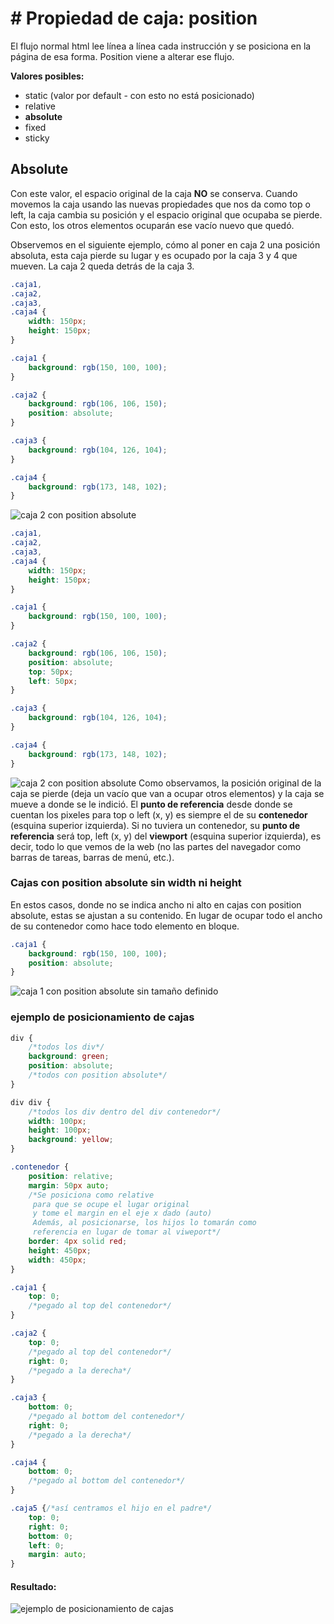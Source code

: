 # # Propiedad de caja: position
El flujo normal html lee línea a línea cada instrucción y se posiciona en la página de esa forma. Position viene a alterar ese flujo.

**Valores posibles:**
* static (valor por default - con esto no está posicionado)
* relative
* **absolute**
* fixed
* sticky
## Absolute
Con este valor, el espacio original de la caja **NO** se conserva. Cuando movemos la caja usando las nuevas propiedades que nos da como top o left, la caja cambia su posición y el espacio original que ocupaba se pierde. Con esto, los otros elementos ocuparán ese vacío nuevo que quedó.

Observemos en el siguiente ejemplo, cómo al poner en caja 2 una posición absoluta, esta caja pierde su lugar y es ocupado por la caja 3 y 4 que mueven. La caja 2 queda detrás de la caja 3.
```css
.caja1,
.caja2,
.caja3,
.caja4 {
    width: 150px;
    height: 150px;
}

.caja1 {
    background: rgb(150, 100, 100);
}

.caja2 {
    background: rgb(106, 106, 150);
    position: absolute;
}

.caja3 {
    background: rgb(104, 126, 104);
}

.caja4 {
    background: rgb(173, 148, 102);
}
```
![caja 2 con position absolute](position-absolute1.png)

```css
.caja1,
.caja2,
.caja3,
.caja4 {
    width: 150px;
    height: 150px;
}

.caja1 {
    background: rgb(150, 100, 100);
}

.caja2 {
    background: rgb(106, 106, 150);
    position: absolute;
    top: 50px;
    left: 50px;
}

.caja3 {
    background: rgb(104, 126, 104);
}

.caja4 {
    background: rgb(173, 148, 102);
}
```
![caja 2 con position absolute](position-absolute2.png)
Como observamos, la posición original de la caja se pierde (deja un vacío que van a ocupar otros elementos) y la caja se mueve a donde se le indició.
El **punto de referencia** desde donde se cuentan los pixeles para top o left (x, y) es siempre el de su **contenedor** (esquina superior izquierda). Si no tuviera un contenedor, su **punto de referencia** será top, left (x, y) del **viewport** (esquina superior izquierda), es decir, todo lo que vemos de la web (no las partes del navegador como barras de tareas, barras de menú, etc.).

### Cajas con position absolute sin width ni height
En estos casos, donde no se indica ancho ni alto en cajas con position absolute, estas se ajustan a su contenido. En lugar de ocupar todo el ancho de su contenedor como hace todo elemento en bloque.

```css
.caja1 {
    background: rgb(150, 100, 100);
    position: absolute;
}
```
![caja 1 con position absolute sin tamaño definido](position-absolute3.png "caja 1 con position absolute sin tamaño definido") 

### ejemplo de posicionamiento de cajas
```css
div {
    /*todos los div*/
    background: green;
    position: absolute;
    /*todos con position absolute*/
}

div div {
    /*todos los div dentro del div contenedor*/
    width: 100px;
    height: 100px;
    background: yellow;
}

.contenedor {
    position: relative;
    margin: 50px auto;
    /*Se posiciona como relative
     para que se ocupe el lugar original
     y tome el margin en el eje x dado (auto)
     Además, al posicionarse, los hijos lo tomarán como 
     referencia en lugar de tomar al viweport*/
    border: 4px solid red;
    height: 450px;
    width: 450px;
}

.caja1 {
    top: 0;
    /*pegado al top del contenedor*/
}

.caja2 {
    top: 0;
    /*pegado al top del contenedor*/
    right: 0;
    /*pegado a la derecha*/
}

.caja3 {
    bottom: 0;
    /*pegado al bottom del contenedor*/
    right: 0;
    /*pegado a la derecha*/
}

.caja4 {
    bottom: 0;
    /*pegado al bottom del contenedor*/
}

.caja5 {/*así centramos el hijo en el padre*/
    top: 0;
    right: 0;
    bottom: 0;
    left: 0;
    margin: auto;
}
```
#### Resultado:
![ejemplo de posicionamiento de cajas](position-absolute4.png)


